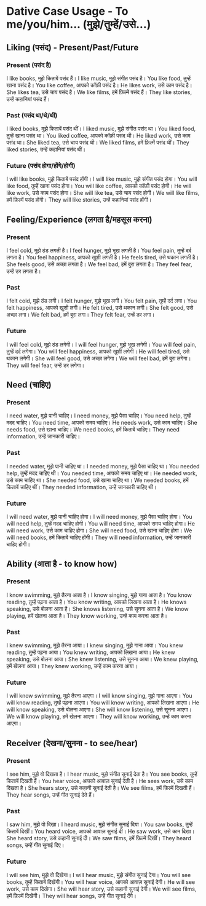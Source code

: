 # Dative Case Usage - To me/you/him... (मुझे/तुम्हें/उसे...)

## Liking (पसंद) - Present/Past/Future

### Present (पसंद है)
I like books, मुझे किताबें पसंद हैं।
I like music, मुझे संगीत पसंद है।
You like food, तुम्हें खाना पसंद है।
You like coffee, आपको कॉफ़ी पसंद है।
He likes work, उसे काम पसंद है।
She likes tea, उसे चाय पसंद है।
We like films, हमें फ़िल्में पसंद हैं।
They like stories, उन्हें कहानियां पसंद हैं।

### Past (पसंद था/थे/थी)
I liked books, मुझे किताबें पसंद थीं।
I liked music, मुझे संगीत पसंद था।
You liked food, तुम्हें खाना पसंद था।
You liked coffee, आपको कॉफ़ी पसंद थी।
He liked work, उसे काम पसंद था।
She liked tea, उसे चाय पसंद थी।
We liked films, हमें फ़िल्में पसंद थीं।
They liked stories, उन्हें कहानियां पसंद थीं।

### Future (पसंद होगा/होंगे/होगी)
I will like books, मुझे किताबें पसंद होंगी।
I will like music, मुझे संगीत पसंद होगा।
You will like food, तुम्हें खाना पसंद होगा।
You will like coffee, आपको कॉफ़ी पसंद होगी।
He will like work, उसे काम पसंद होगा।
She will like tea, उसे चाय पसंद होगी।
We will like films, हमें फ़िल्में पसंद होंगी।
They will like stories, उन्हें कहानियां पसंद होंगी।

## Feeling/Experience (लगता है/महसूस करना)

### Present
I feel cold, मुझे ठंड लगती है।
I feel hunger, मुझे भूख लगती है।
You feel pain, तुम्हें दर्द लगता है।
You feel happiness, आपको खुशी लगती है।
He feels tired, उसे थकान लगती है।
She feels good, उसे अच्छा लगता है।
We feel bad, हमें बुरा लगता है।
They feel fear, उन्हें डर लगता है।

### Past
I felt cold, मुझे ठंड लगी।
I felt hunger, मुझे भूख लगी।
You felt pain, तुम्हें दर्द लगा।
You felt happiness, आपको खुशी लगी।
He felt tired, उसे थकान लगी।
She felt good, उसे अच्छा लगा।
We felt bad, हमें बुरा लगा।
They felt fear, उन्हें डर लगा।

### Future
I will feel cold, मुझे ठंड लगेगी।
I will feel hunger, मुझे भूख लगेगी।
You will feel pain, तुम्हें दर्द लगेगा।
You will feel happiness, आपको खुशी लगेगी।
He will feel tired, उसे थकान लगेगी।
She will feel good, उसे अच्छा लगेगा।
We will feel bad, हमें बुरा लगेगा।
They will feel fear, उन्हें डर लगेगा।

## Need (चाहिए)

### Present
I need water, मुझे पानी चाहिए।
I need money, मुझे पैसा चाहिए।
You need help, तुम्हें मदद चाहिए।
You need time, आपको समय चाहिए।
He needs work, उसे काम चाहिए।
She needs food, उसे खाना चाहिए।
We need books, हमें किताबें चाहिए।
They need information, उन्हें जानकारी चाहिए।

### Past
I needed water, मुझे पानी चाहिए था।
I needed money, मुझे पैसा चाहिए था।
You needed help, तुम्हें मदद चाहिए थी।
You needed time, आपको समय चाहिए था।
He needed work, उसे काम चाहिए था।
She needed food, उसे खाना चाहिए था।
We needed books, हमें किताबें चाहिए थीं।
They needed information, उन्हें जानकारी चाहिए थी।

### Future
I will need water, मुझे पानी चाहिए होगा।
I will need money, मुझे पैसा चाहिए होगा।
You will need help, तुम्हें मदद चाहिए होगी।
You will need time, आपको समय चाहिए होगा।
He will need work, उसे काम चाहिए होगा।
She will need food, उसे खाना चाहिए होगा।
We will need books, हमें किताबें चाहिए होंगी।
They will need information, उन्हें जानकारी चाहिए होगी।

## Ability (आता है - to know how)

### Present
I know swimming, मुझे तैरना आता है।
I know singing, मुझे गाना आता है।
You know reading, तुम्हें पढ़ना आता है।
You know writing, आपको लिखना आता है।
He knows speaking, उसे बोलना आता है।
She knows listening, उसे सुनना आता है।
We know playing, हमें खेलना आता है।
They know working, उन्हें काम करना आता है।

### Past
I knew swimming, मुझे तैरना आया।
I knew singing, मुझे गाना आया।
You knew reading, तुम्हें पढ़ना आया।
You knew writing, आपको लिखना आया।
He knew speaking, उसे बोलना आया।
She knew listening, उसे सुनना आया।
We knew playing, हमें खेलना आया।
They knew working, उन्हें काम करना आया।

### Future
I will know swimming, मुझे तैरना आएगा।
I will know singing, मुझे गाना आएगा।
You will know reading, तुम्हें पढ़ना आएगा।
You will know writing, आपको लिखना आएगा।
He will know speaking, उसे बोलना आएगा।
She will know listening, उसे सुनना आएगा।
We will know playing, हमें खेलना आएगा।
They will know working, उन्हें काम करना आएगा।

## Receiver (देखना/सुनना - to see/hear)

### Present
I see him, मुझे वो दिखता है।
I hear music, मुझे संगीत सुनाई देता है।
You see books, तुम्हें किताबें दिखती हैं।
You hear voice, आपको आवाज़ सुनाई देती है।
He sees work, उसे काम दिखता है।
She hears story, उसे कहानी सुनाई देती है।
We see films, हमें फ़िल्में दिखती हैं।
They hear songs, उन्हें गीत सुनाई देते हैं।

### Past
I saw him, मुझे वो दिखा।
I heard music, मुझे संगीत सुनाई दिया।
You saw books, तुम्हें किताबें दिखीं।
You heard voice, आपको आवाज़ सुनाई दी।
He saw work, उसे काम दिखा।
She heard story, उसे कहानी सुनाई दी।
We saw films, हमें फ़िल्में दिखीं।
They heard songs, उन्हें गीत सुनाई दिए।

### Future
I will see him, मुझे वो दिखेगा।
I will hear music, मुझे संगीत सुनाई देगा।
You will see books, तुम्हें किताबें दिखेंगी।
You will hear voice, आपको आवाज़ सुनाई देगी।
He will see work, उसे काम दिखेगा।
She will hear story, उसे कहानी सुनाई देगी।
We will see films, हमें फ़िल्में दिखेंगी।
They will hear songs, उन्हें गीत सुनाई देंगे।